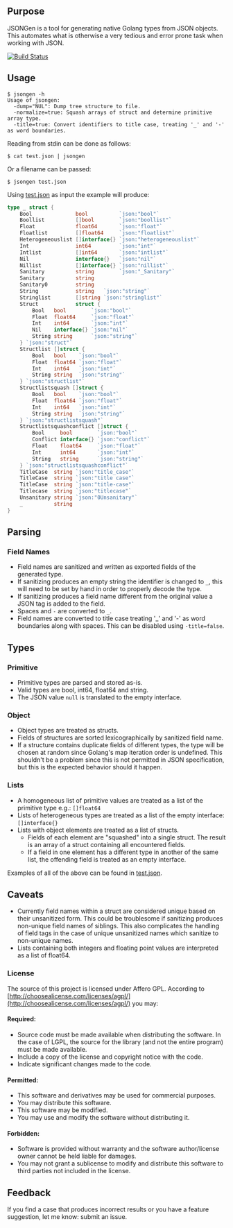 ## Purpose
JSONGen is a tool for generating native Golang types from JSON objects. This automates what is otherwise a very tedious and error prone task when working with JSON.

[![Build Status](https://travis-ci.org/bemasher/JSONGen.svg?branch=master)](https://travis-ci.org/bemasher/JSONGen)

## Usage

```
$ jsongen -h
Usage of jsongen:
  -dump="NUL": Dump tree structure to file.
  -normalize=true: Squash arrays of struct and determine primitive array type.
  -title=true: Convert identifiers to title case, treating '_' and '-' as word boundaries.
```

Reading from stdin can be done as follows:
```
$ cat test.json | jsongen
```

Or a filename can be passed:
```
$ jsongen test.json
```

Using [test.json](test.json) as input the example will produce:
```go
type _ struct {
	Bool              bool          `json:"bool"`
	Boollist          []bool        `json:"boollist"`
	Float             float64       `json:"float"`
	Floatlist         []float64     `json:"floatlist"`
	Heterogeneouslist []interface{} `json:"heterogeneouslist"`
	Int               int64         `json:"int"`
	Intlist           []int64       `json:"intlist"`
	Nil               interface{}   `json:"nil"`
	Nillist           []interface{} `json:"nillist"`
	Sanitary          string        `json:"_Sanitary"`
	Sanitary          string
	Sanitary0         string
	String            string   `json:"string"`
	Stringlist        []string `json:"stringlist"`
	Struct            struct {
		Bool   bool        `json:"bool"`
		Float  float64     `json:"float"`
		Int    int64       `json:"int"`
		Nil    interface{} `json:"nil"`
		String string      `json:"string"`
	} `json:"struct"`
	Structlist []struct {
		Bool   bool    `json:"bool"`
		Float  float64 `json:"float"`
		Int    int64   `json:"int"`
		String string  `json:"string"`
	} `json:"structlist"`
	Structlistsquash []struct {
		Bool   bool    `json:"bool"`
		Float  float64 `json:"float"`
		Int    int64   `json:"int"`
		String string  `json:"string"`
	} `json:"structlistsquash"`
	Structlistsquashconflict []struct {
		Bool     bool        `json:"bool"`
		Conflict interface{} `json:"conflict"`
		Float    float64     `json:"float"`
		Int      int64       `json:"int"`
		String   string      `json:"string"`
	} `json:"structlistsquashconflict"`
	TitleCase  string `json:"title_case"`
	TitleCase  string `json:"title case"`
	TitleCase  string `json:"title-case"`
	Titlecase  string `json:"titlecase"`
	Unsanitary string `json:"0Unsanitary"`
	_          string
}
```

## Parsing
### Field Names
  * Field names are sanitized and written as exported fields of the generated type.
  * If sanitizing produces an empty string the identifier is changed to `_`, this will need to be set by hand in order to properly decode the type.
  * If sanitizing produces a field name different from the original value a JSON tag is added to the field.
  * Spaces and `-` are converted to `_`.
  * Field names are converted to title case treating '_' and '-' as word boundaries along with spaces. This can be disabled using `-title=false`.

## Types
### Primitive
  * Primitive types are parsed and stored as-is.
  * Valid types are bool, int64, float64 and string.
  * The JSON value `null` is translated to the empty interface.

### Object
  * Object types are treated as structs.
  * Fields of structures are sorted lexicographically by sanitized field name.
  * If a structure contains duplicate fields of different types, the type will be chosen at random since Golang's map iteration order is undefined. This shouldn't be a problem since this is not permitted in JSON specification, but this is the expected behavior should it happen.

### Lists
  * A homogeneous list of primitive values are treated as a list of the primitive type e.g.: `[]float64`
  * Lists of heterogeneous types are treated as a list of the empty interface: `[]interface{}`
  * Lists with object elements are treated as a list of structs.
    * Fields of each element are "squashed" into a single struct. The result is an array of a struct containing all encountered fields.   
    * If a field in one element has a different type in another of the same list, the offending field is treated as an empty interface.

Examples of all of the above can be found in [test.json](test.json).

## Caveats
  * Currently field names within a struct are considered unique based on their unsanitized form. This could be troublesome if sanitizing produces non-unique field names of siblings. This also complicates the handling of field tags in the case of unique unsanitized names which sanitize to non-unique names.
  * Lists containing both integers and floating point values are interpreted as a list of float64.

### License
The source of this project is licensed under Affero GPL. According to [http://choosealicense.com/licenses/agpl/](http://choosealicense.com/licenses/agpl/) you may:

#### Required:

  * Source code must be made available when distributing the software. In the case of LGPL, the source for the library (and not the entire program) must be made available.
  * Include a copy of the license and copyright notice with the code.
  * Indicate significant changes made to the code.

#### Permitted:

  * This software and derivatives may be used for commercial purposes.
  * You may distribute this software.
  * This software may be modified.
  * You may use and modify the software without distributing it.

#### Forbidden:

  * Software is provided without warranty and the software author/license owner cannot be held liable for damages.
  * You may not grant a sublicense to modify and distribute this software to third parties not included in the license.

## Feedback
If you find a case that produces incorrect results or you have a feature suggestion, let me know: submit an issue.
